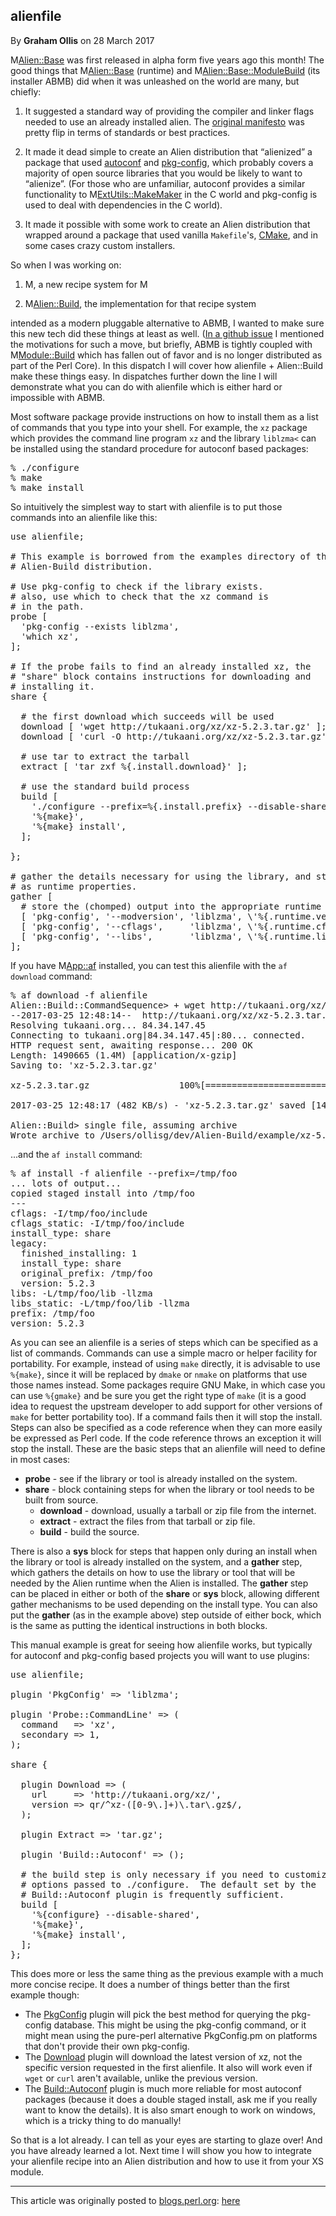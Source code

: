 ## alienfile

By <b>Graham Ollis</b> on 28 March 2017

M<Alien::Base> was first released in alpha form five years ago this month!  The good things
that M<Alien::Base> (runtime) and M<Alien::Base::ModuleBuild> (its installer ABMB) did when
it was unleashed on the world are many, but chiefly:

  1. It suggested a standard way of providing the compiler and linker
  flags needed to use an already installed alien.  The
  <a href="https://metacpan.org/pod/Alien">original manifesto</a>
  was pretty flip in terms of standards or best practices.

  2. It made it dead simple to create an Alien distribution that
  “alienized” a package that used
  <a href="https://www.gnu.org/software/autoconf/autoconf.html">autoconf</a> and
  <a href="http://en.wikipedia.org/wiki/pkg-config">pkg-config</a>, which probably covers a majority of open source libraries
  that you would be likely to want to “alienize”.
  (For those who are unfamiliar, autoconf provides a similar
  functionality to M<ExtUtils::MakeMaker> in the C world
  and pkg-config is used to deal with dependencies in the C
  world).

  3. It made it possible with some work to create an Alien distribution
  that wrapped around a package that used vanilla `Makefile`'s,
  <a href="http://en.wikipedia.org/wiki/CMake">CMake</a>, and in some cases crazy custom installers.

So when I was working on:

  1. M<alienfile>, a new recipe system for M<Alien>

  2. M<Alien::Build>, the implementation for that recipe system

intended as a modern pluggable alternative to ABMB, I wanted to make sure this new tech did
these things at least as well.
(<a href="https://github.com/Perl5-Alien/Alien-Base/issues/157">In a github issue</a> I
mentioned the motivations for such a move, but briefly, ABMB is tightly coupled with
M<Module::Build> which has fallen out of favor and is no longer distributed as part of the
Perl Core). In this dispatch I will cover how alienfile + Alien::Build make these things
easy.  In dispatches further down the line I will demonstrate what you can do with alienfile
which is either hard or impossible with ABMB.

Most software package provide instructions on how to install them
as a list of commands that you type into your shell.  For example,
the `xz` package which provides the command line program `xz`
and the library `liblzma<` can be installed using the standard
procedure for autoconf based packages:

<pre class="console">
% ./configure
% make
% make install
</pre>

So intuitively the simplest way to start with alienfile is to put
those commands into an alienfile like this:

<pre class="sh_perl">
use alienfile;

# This example is borrowed from the examples directory of the
# Alien-Build distribution.

# Use pkg-config to check if the library exists.
# also, use which to check that the xz command is
# in the path.
probe [
  'pkg-config --exists liblzma',
  'which xz',
];

# If the probe fails to find an already installed xz, the
# "share" block contains instructions for downloading and
# installing it.
share {

  # the first download which succeeds will be used
  download [ 'wget http://tukaani.org/xz/xz-5.2.3.tar.gz' ];
  download [ 'curl -O http://tukaani.org/xz/xz-5.2.3.tar.gz' ];

  # use tar to extract the tarball
  extract [ 'tar zxf %{.install.download}' ];

  # use the standard build process
  build [
    './configure --prefix=%{.install.prefix} --disable-shared',
    '%{make}',
    '%{make} install',
  ];

};

# gather the details necessary for using the library, and store them
# as runtime properties.
gather [
  # store the (chomped) output into the appropriate runtime properties
  [ 'pkg-config', '--modversion', 'liblzma', \'%{.runtime.version}' ],
  [ 'pkg-config', '--cflags',     'liblzma', \'%{.runtime.cflags}'  ],
  [ 'pkg-config', '--libs',       'liblzma', \'%{.runtime.libs}'    ],
];
</pre>

If you have M<App::af> installed, you can test this alienfile with the `af download` command:

<pre class="console">
% af download -f alienfile
Alien::Build::CommandSequence> + wget http://tukaani.org/xz/xz-5.2.3.tar.gz
--2017-03-25 12:48:14--  http://tukaani.org/xz/xz-5.2.3.tar.gz
Resolving tukaani.org... 84.34.147.45
Connecting to tukaani.org|84.34.147.45|:80... connected.
HTTP request sent, awaiting response... 200 OK
Length: 1490665 (1.4M) [application/x-gzip]
Saving to: 'xz-5.2.3.tar.gz'

xz-5.2.3.tar.gz                 100%[=========================================================>]   1.42M   482KB/s   in 3.0s

2017-03-25 12:48:17 (482 KB/s) - 'xz-5.2.3.tar.gz' saved [1490665/1490665]

Alien::Build> single file, assuming archive
Wrote archive to /Users/ollisg/dev/Alien-Build/example/xz-5.2.3.tar.gz
</pre>

...and the `af install` command:

<pre class="console">
% af install -f alienfile --prefix=/tmp/foo
... lots of output...
copied staged install into /tmp/foo
---
cflags: -I/tmp/foo/include
cflags_static: -I/tmp/foo/include
install_type: share
legacy:
  finished_installing: 1
  install_type: share
  original_prefix: /tmp/foo
  version: 5.2.3
libs: -L/tmp/foo/lib -llzma
libs_static: -L/tmp/foo/lib -llzma
prefix: /tmp/foo
version: 5.2.3
</pre>

As you can see an alienfile is a series of steps which can be specified as a list of commands.  Commands can use a
simple macro or helper facility for portability.  For example, instead of using `make` directly, it is advisable to
use `%{make}`, since it will be replaced by `dmake` or `nmake` on platforms that use those names instead.
Some packages require GNU Make, in which case you can use `%{gmake}` and be sure you get the right type of
`make` (it is a good idea to request the upstream developer to add support for other versions of `make` for better
portability too).
If a command fails then it will stop the install.  Steps can also be
specified as a code reference when they can more easily be expressed as
Perl code.  If the code reference throws an exception it will stop the
install.  These are the basic steps that an alienfile will need to
define in most cases:

 * <b>probe</b> - see if the library or tool is already installed on the system.
 * <b>share</b> - block containing steps for when the library or tool needs to be built from source.
    * <b>download</b> - download, usually a tarball or zip file from the internet.
    * <b>extract</b> - extract the files from that tarball or zip file.</li>
    * <b>build</b> - build the source.

There is also a <b>sys</b> block for steps that happen only during an install when the
library or tool is already installed on the system, and a <b>gather</b> step, which gathers
the details on how to use the library or tool that will be needed by the Alien runtime when
the Alien is installed.  The <b>gather</b> step can be placed in either or both of the
<b>share</b> or <b>sys</b> block, allowing different gather mechanisms to be used depending
on the install type.  You can also put the <b>gather</b> (as in the example above) step
outside of either bock, which is the same as putting the identical instructions in both
blocks.

This manual example is great for seeing how alienfile works, but typically for autoconf and pkg-config based
projects you will want to use plugins:

<pre class="sh_perl">
use alienfile;

plugin 'PkgConfig' => 'liblzma';

plugin 'Probe::CommandLine' => (
  command   => 'xz',
  secondary => 1,
);

share {

  plugin Download => (
    url     => 'http://tukaani.org/xz/',
    version => qr/^xz-([0-9\.]+)\.tar\.gz$/,
  );

  plugin Extract => 'tar.gz';

  plugin 'Build::Autoconf' => ();

  # the build step is only necessary if you need to customize the
  # options passed to ./configure.  The default set by the
  # Build::Autoconf plugin is frequently sufficient.
  build [
    '%{configure} --disable-shared',
    '%{make}',
    '%{make} install',
  ];
};
</pre>

This does more or less the same thing as the previous example with
a much more concise recipe.  It does a number of things better than
the first example though:

  * The [PkgConfig](https://metacpan.org/pod/Alien::Build::Plugin::PkgConfig::Negotiate)
    plugin will pick the best method for querying the
    pkg-config database.  This might be using the pkg-config command, or it
    might mean using the pure-perl alternative PkgConfig.pm
    on platforms that don't provide their own pkg-config.
  * The [Download](https://metacpan.org/pod/Alien::Build::Plugin::Download::Negotiate)
    plugin will download the latest version of xz, not the
    specific version requested in the first alienfile.  It also will work
    even if `wget` or `curl` aren't available, unlike the previous
    version.
  * The [Build::Autoconf](https://metacpan.org/pod/Alien::Build::Plugin::Build::Autoconf)
    plugin is much more reliable for most autoconf packages (because it does a double staged
    install, ask me if you really want to know the details).  It is also smart enough to work
    on windows, which is a tricky thing to do manually!

So that is a lot already.  I can tell as your eyes are starting to glaze over!  And you have
already learned a lot.  Next time I will show you how to integrate your alienfile recipe into
an Alien distribution and how to use it from your XS module.

---

This article was originally posted to [blogs.perl.org](https://blogs.perl.org):
[here](http://blogs.perl.org/users/graham_ollis/2017/03/alienfile.html)
